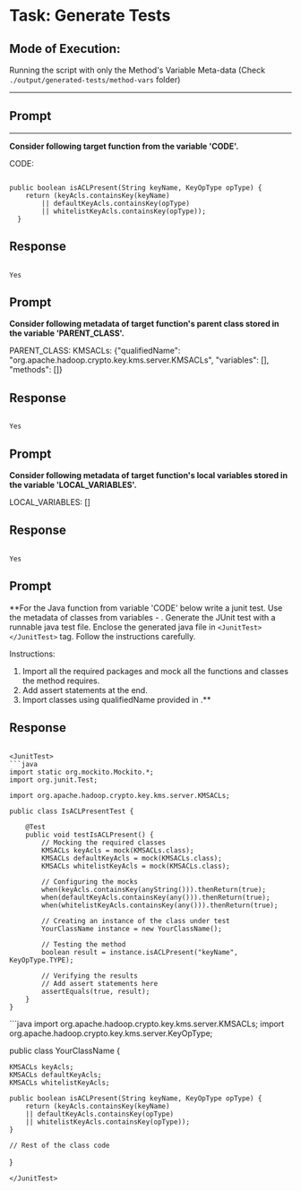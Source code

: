 # Task: Generate Tests

## Mode of Execution:

Running the script with only the Method's Variable Meta-data (Check `./output/generated-tests/method-vars` folder)

---

## Prompt

****

**Consider following target function from the variable 'CODE'.**

CODE:

```

public boolean isACLPresent(String keyName, KeyOpType opType) {
    return (keyAcls.containsKey(keyName)
        || defaultKeyAcls.containsKey(opType)
        || whitelistKeyAcls.containsKey(opType));
  }

```

## Response

```

Yes

```

## Prompt

**Consider following metadata of target function's parent class stored in the variable 'PARENT_CLASS'.**


PARENT_CLASS: 
KMSACLs: {"qualifiedName": "org.apache.hadoop.crypto.key.kms.server.KMSACLs", "variables": [], "methods": []}

## Response

```

Yes

```

## Prompt

**Consider following metadata of target function's local variables stored in the variable 'LOCAL_VARIABLES'.**


LOCAL_VARIABLES: 
[]

## Response

```

Yes

```

## Prompt

**For the Java function from variable 'CODE' below write a junit test. Use the metadata of classes from variables - <META-DATA>. Generate the JUnit test with a runnable java test file. Enclose the generated java file in `<JunitTest></JunitTest>` tag. Follow the instructions carefully. 

Instructions: 
1. Import all the required packages and mock all the functions and classes the method requires. 
2. Add assert statements at the end. 
3. Import classes using qualifiedName provided in <META-DATA>.**

## Response

```

<JunitTest>
```java
import static org.mockito.Mockito.*;
import org.junit.Test;

import org.apache.hadoop.crypto.key.kms.server.KMSACLs;

public class IsACLPresentTest {

    @Test
    public void testIsACLPresent() {
        // Mocking the required classes
        KMSACLs keyAcls = mock(KMSACLs.class);
        KMSACLs defaultKeyAcls = mock(KMSACLs.class);
        KMSACLs whitelistKeyAcls = mock(KMSACLs.class);

        // Configuring the mocks
        when(keyAcls.containsKey(anyString())).thenReturn(true);
        when(defaultKeyAcls.containsKey(any())).thenReturn(true);
        when(whitelistKeyAcls.containsKey(any())).thenReturn(true);

        // Creating an instance of the class under test
        YourClassName instance = new YourClassName();

        // Testing the method
        boolean result = instance.isACLPresent("keyName", KeyOpType.TYPE);

        // Verifying the results
        // Add assert statements here
        assertEquals(true, result);
    }
}
```
</JunitTest>
```java
import org.apache.hadoop.crypto.key.kms.server.KMSACLs;
import org.apache.hadoop.crypto.key.kms.server.KeyOpType;

public class YourClassName {
  
    KMSACLs keyAcls;
    KMSACLs defaultKeyAcls;
    KMSACLs whitelistKeyAcls;
  
    public boolean isACLPresent(String keyName, KeyOpType opType) {
        return (keyAcls.containsKey(keyName)
        || defaultKeyAcls.containsKey(opType)
        || whitelistKeyAcls.containsKey(opType));
    }
  
    // Rest of the class code
}
```
</JunitTest>

```